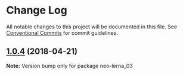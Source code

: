# Change Log

All notable changes to this project will be documented in this file.
See [Conventional Commits](https://conventionalcommits.org) for commit guidelines.

<a name="1.0.4"></a>
## [1.0.4](https://github.com/soluteli/learn-lerna_independent/compare/neo-lerna_03@1.0.3...neo-lerna_03@1.0.4) (2018-04-21)




**Note:** Version bump only for package neo-lerna_03
